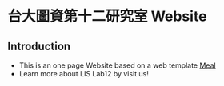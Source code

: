 # 台大圖資第十二研究室 Website
## Introduction
- This is an one page Website based on a web template [Meal]("https://demos.onepagelove.com/html/meal/")
- Learn more about LIS Lab12 by visit us!
